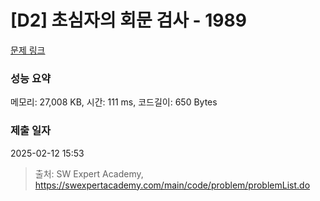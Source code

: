 # [D2] 초심자의 회문 검사 - 1989 

[문제 링크](https://swexpertacademy.com/main/code/problem/problemDetail.do?contestProbId=AV5PyTLqAf4DFAUq) 

### 성능 요약

메모리: 27,008 KB, 시간: 111 ms, 코드길이: 650 Bytes

### 제출 일자

2025-02-12 15:53



> 출처: SW Expert Academy, https://swexpertacademy.com/main/code/problem/problemList.do